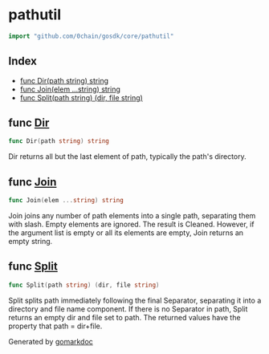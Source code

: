 <!-- Code generated by gomarkdoc. DO NOT EDIT -->

# pathutil

```go
import "github.com/0chain/gosdk/core/pathutil"
```

## Index

- [func Dir\(path string\) string](<#Dir>)
- [func Join\(elem ...string\) string](<#Join>)
- [func Split\(path string\) \(dir, file string\)](<#Split>)


<a name="Dir"></a>
## func [Dir](<https://github.com/0chain/gosdk/blob/doc/initial/core/pathutil/path.go#L31>)

```go
func Dir(path string) string
```

Dir returns all but the last element of path, typically the path's directory.

<a name="Join"></a>
## func [Join](<https://github.com/0chain/gosdk/blob/doc/initial/core/pathutil/path.go#L42>)

```go
func Join(elem ...string) string
```

Join joins any number of path elements into a single path, separating them with slash. Empty elements are ignored. The result is Cleaned. However, if the argument list is empty or all its elements are empty, Join returns an empty string.

<a name="Split"></a>
## func [Split](<https://github.com/0chain/gosdk/blob/doc/initial/core/pathutil/path.go#L12>)

```go
func Split(path string) (dir, file string)
```

Split splits path immediately following the final Separator, separating it into a directory and file name component. If there is no Separator in path, Split returns an empty dir and file set to path. The returned values have the property that path = dir\+file.

Generated by [gomarkdoc](<https://github.com/princjef/gomarkdoc>)
